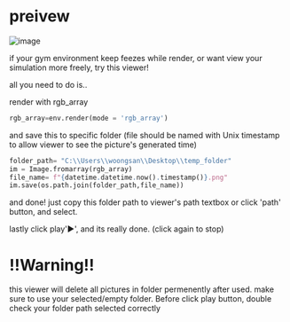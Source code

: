 # preivew
![image](https://github.com/AntiHardbrick/picture_reader-gym-/assets/12881083/f1fa7104-4602-4ebb-bad6-0d160d184419)

if your gym environment keep feezes while render, or want view your simulation more freely, 
try this viewer!

all you need to do is..

render with rgb_array
```python
rgb_array=env.render(mode = 'rgb_array')
```

and save this to specific folder
(file should be named with Unix timestamp to allow viewer to see the picture's generated time)
```python
folder_path= "C:\\Users\\woongsan\\Desktop\\temp_folder"
im = Image.fromarray(rgb_array)
file_name= f"{datetime.datetime.now().timestamp()}.png"
im.save(os.path.join(folder_path,file_name))
```

and done! just copy this folder path to viewer's path textbox
or click 'path' button, and select.

lastly click play'▶', and its really done. (click again to stop)

# !!Warning!!
this viewer will delete all pictures in folder permenently after used.
make sure to use your selected/empty folder.
Before click play button, double check your folder path selected correctly
